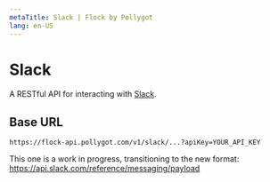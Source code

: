 ```yaml
---
metaTitle: Slack | Flock by Pollygot
lang: en-US
---
```


# Slack

A RESTful API for interacting with [Slack](https://api.slack.com/).

## Base URL

```
https://flock-api.pollygot.com/v1/slack/...?apiKey=YOUR_API_KEY
```


This one is a work in progress, transitioning to the new format: https://api.slack.com/reference/messaging/payload